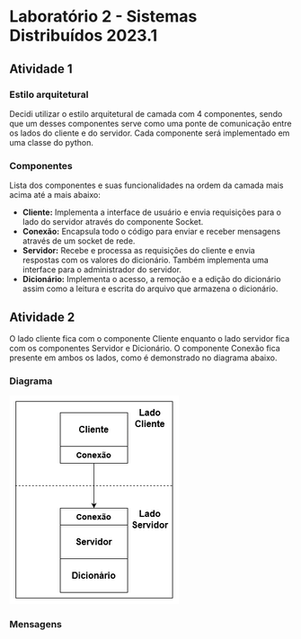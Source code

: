 # Laboratório 2 - Sistemas Distribuídos 2023.1

## Atividade 1

### Estilo arquitetural

Decidi utilizar o estilo arquitetural de camada com 4 componentes, sendo que um desses componentes serve como uma ponte de comunicação entre os lados do cliente e do servidor. Cada componente será implementado em uma classe do python. 

### Componentes

Lista dos componentes e suas funcionalidades na ordem da camada mais acima até a mais abaixo:

* **Cliente:** Implementa a interface de usuário e envia requisições para o lado do servidor através do componente Socket.
* **Conexão:** Encapsula todo o código para enviar e receber mensagens através de um socket de rede.
* **Servidor:** Recebe e processa as requisições do cliente e envia respostas com os valores do dicionário. Também implementa uma interface para o administrador do servidor.
* **Dicionário:** Implementa o acesso, a remoção e a edição do dicionário assim como a leitura e escrita do arquivo que armazena o dicionário.

## Atividade 2

O lado cliente fica com o componente Cliente enquanto o lado servidor fica com os componentes Servidor e Dicionário. O componente Conexão fica presente em ambos os lados, como é demonstrado no diagrama abaixo.

### Diagrama

![Diagrama](img/diagrama_lab2.png)

### Mensagens

